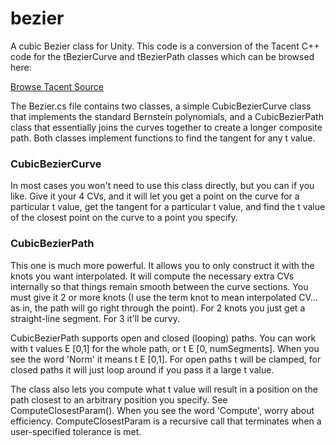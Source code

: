 # bezier
A cubic Bezier class for Unity. This code is a conversion of the Tacent C++ code for the tBezierCurve and tBezierPath classes which can be browsed here:

[Browse Tacent Source](http://upperboundsinteractive.com/Tacent/Modules/index.html)

The Bezier.cs file contains two classes, a simple CubicBezierCurve class that implements the standard Bernstein polynomials, and a CubicBezierPath class that essentially joins the curves together to create a longer composite path. Both classes implement functions to find the tangent for any t value.




### CubicBezierCurve

In most cases you won't need to use this class directly, but you can if you like. Give it your 4 CVs, and it will let you get a point on the curve for a particular t value, get the tangent for a particular t value, and find the t value of the closest point on the curve to a point you specify.


### CubicBezierPath
This one is much more powerful. It allows you to only construct it with the knots you want interpolated. It will compute the necessary extra CVs internally so that things remain smooth between the curve sections. You must give it 2 or more knots (I use the term knot to mean interpolated CV... as in, the path will go right through the point). For 2 knots you just get a straight-line segment. For 3 it'll be curvy.

CubicBezierPath supports open and closed (looping) paths. You can work with t values E [0,1] for the whole path, or t E [0, numSegments]. When you see the word 'Norm' it means t E [0,1]. For open paths t will be clamped, for closed paths it will just loop around if you pass it a large t value.

The class also lets you compute what t value will result in a position on the path closest to an arbitrary position you specify. See ComputeClosestParam(). When you see the word 'Compute', worry about efficiency. ComputeClosestParam is a recursive call that terminates when a user-specified tolerance is met.
